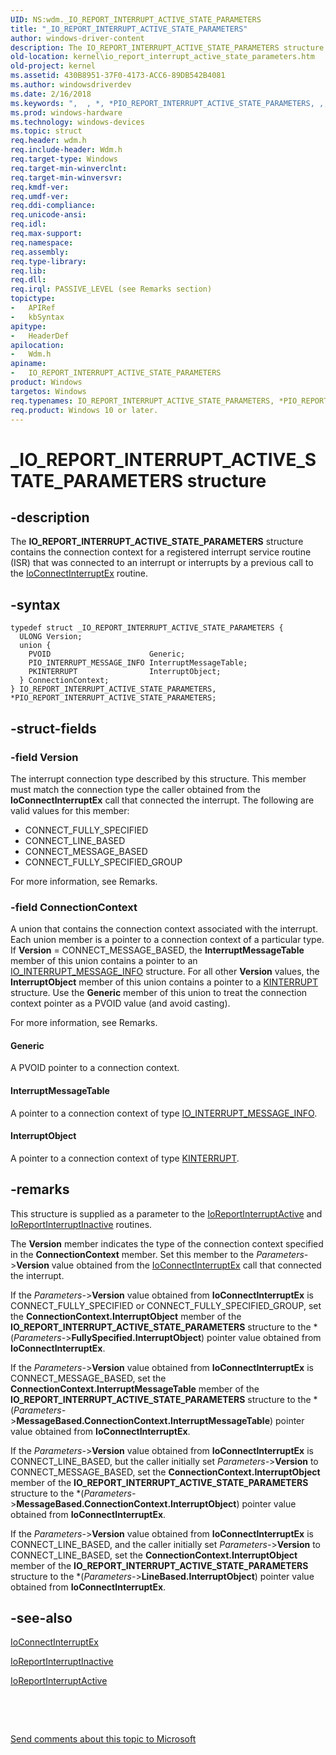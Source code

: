 ```yaml
---
UID: NS:wdm._IO_REPORT_INTERRUPT_ACTIVE_STATE_PARAMETERS
title: "_IO_REPORT_INTERRUPT_ACTIVE_STATE_PARAMETERS"
author: windows-driver-content
description: The IO_REPORT_INTERRUPT_ACTIVE_STATE_PARAMETERS structure contains the connection context for a registered interrupt service routine (ISR) that was connected to an interrupt or interrupts by a previous call to the IoConnectInterruptEx routine.
old-location: kernel\io_report_interrupt_active_state_parameters.htm
old-project: kernel
ms.assetid: 430B8951-37F0-4173-ACC6-89DB542B4081
ms.author: windowsdriverdev
ms.date: 2/16/2018
ms.keywords: ",  , *, *PIO_REPORT_INTERRUPT_ACTIVE_STATE_PARAMETERS, ,, A, C, E, I, IO_REPORT_INTERRUPT_ACTIVE_STATE_PARAMETERS, IO_REPORT_INTERRUPT_ACTIVE_STATE_PARAMETERS structure [Kernel-Mode Driver Architecture], M, N, O, P, PIO_REPORT_INTERRUPT_ACTIVE_STATE_PARAMETERS, PIO_REPORT_INTERRUPT_ACTIVE_STATE_PARAMETERS structure pointer [Kernel-Mode Driver Architecture], R, S, T, U, V, _, _IO_REPORT_INTERRUPT_ACTIVE_STATE_PARAMETERS, kernel.io_report_interrupt_active_state_parameters, wdm/IO_REPORT_INTERRUPT_ACTIVE_STATE_PARAMETERS, wdm/PIO_REPORT_INTERRUPT_ACTIVE_STATE_PARAMETERS"
ms.prod: windows-hardware
ms.technology: windows-devices
ms.topic: struct
req.header: wdm.h
req.include-header: Wdm.h
req.target-type: Windows
req.target-min-winverclnt: 
req.target-min-winversvr: 
req.kmdf-ver: 
req.umdf-ver: 
req.ddi-compliance: 
req.unicode-ansi: 
req.idl: 
req.max-support: 
req.namespace: 
req.assembly: 
req.type-library: 
req.lib: 
req.dll: 
req.irql: PASSIVE_LEVEL (see Remarks section)
topictype:
-	APIRef
-	kbSyntax
apitype:
-	HeaderDef
apilocation:
-	Wdm.h
apiname:
-	IO_REPORT_INTERRUPT_ACTIVE_STATE_PARAMETERS
product: Windows
targetos: Windows
req.typenames: IO_REPORT_INTERRUPT_ACTIVE_STATE_PARAMETERS, *PIO_REPORT_INTERRUPT_ACTIVE_STATE_PARAMETERS
req.product: Windows 10 or later.
---
```


# _IO_REPORT_INTERRUPT_ACTIVE_STATE_PARAMETERS structure


## -description


The <b>IO_REPORT_INTERRUPT_ACTIVE_STATE_PARAMETERS</b> structure contains the connection context for a registered interrupt service routine (ISR) that was connected to an interrupt or interrupts by a previous call to the <a href="..\wdm\nf-wdm-ioconnectinterruptex.md">IoConnectInterruptEx</a> routine.


## -syntax


````
typedef struct _IO_REPORT_INTERRUPT_ACTIVE_STATE_PARAMETERS {
  ULONG Version;
  union {
    PVOID                      Generic;
    PIO_INTERRUPT_MESSAGE_INFO InterruptMessageTable;
    PKINTERRUPT                InterruptObject;
  } ConnectionContext;
} IO_REPORT_INTERRUPT_ACTIVE_STATE_PARAMETERS, *PIO_REPORT_INTERRUPT_ACTIVE_STATE_PARAMETERS;
````


## -struct-fields




### -field Version

The interrupt connection type described by this structure. This member must match the connection type the caller obtained from the <b>IoConnectInterruptEx</b> call that connected the interrupt. The following are valid values for this member:

<ul>
<li>CONNECT_FULLY_SPECIFIED</li>
<li>CONNECT_LINE_BASED</li>
<li>CONNECT_MESSAGE_BASED</li>
<li>CONNECT_FULLY_SPECIFIED_GROUP</li>
</ul>
For more information, see Remarks.


### -field ConnectionContext

A union that contains the connection context associated with the interrupt. Each union member is a pointer to a connection context of a particular type. If <b>Version</b> = CONNECT_MESSAGE_BASED, the <b>InterruptMessageTable</b> member of this union contains a pointer to an <a href="..\wdm\ns-wdm-_io_interrupt_message_info.md">IO_INTERRUPT_MESSAGE_INFO</a> structure. For all other <b>Version</b> values, the <b>InterruptObject</b> member of this union contains a pointer to a <a href="https://msdn.microsoft.com/library/windows/hardware/ff554237">KINTERRUPT</a> structure. Use the <b>Generic</b> member of this union to treat the connection context pointer as a PVOID value (and avoid casting).

For more information, see Remarks.



#### Generic

A PVOID pointer to a connection context.



#### InterruptMessageTable

A pointer to a connection context of type <a href="..\wdm\ns-wdm-_io_interrupt_message_info.md">IO_INTERRUPT_MESSAGE_INFO</a>.



#### InterruptObject

A pointer to a connection context of type <a href="https://msdn.microsoft.com/library/windows/hardware/ff554237">KINTERRUPT</a>.


## -remarks



This structure is supplied as a parameter to the <a href="..\wdm\nf-wdm-ioreportinterruptactive.md">IoReportInterruptActive</a> and <a href="..\wdm\nf-wdm-ioreportinterruptinactive.md">IoReportInterruptInactive</a> routines.

The <b>Version</b> member indicates the type of the connection context specified in the <b>ConnectionContext</b> member. Set this member to the <i>Parameters-</i>&gt;<b>Version</b> value obtained from the <a href="..\wdm\nf-wdm-ioconnectinterruptex.md">IoConnectInterruptEx</a> call that connected the interrupt.

If the <i>Parameters-</i>&gt;<b>Version</b> value obtained from <b>IoConnectInterruptEx</b> is CONNECT_FULLY_SPECIFIED or CONNECT_FULLY_SPECIFIED_GROUP, set the <b>ConnectionContext.InterruptObject</b> member of the <b>IO_REPORT_INTERRUPT_ACTIVE_STATE_PARAMETERS</b> structure to the *(<i>Parameters-</i>&gt;<b>FullySpecified.InterruptObject</b>) pointer value obtained from <b>IoConnectInterruptEx</b>.

If the <i>Parameters-</i>&gt;<b>Version</b> value obtained from <b>IoConnectInterruptEx</b> is CONNECT_MESSAGE_BASED, set the <b>ConnectionContext.InterruptMessageTable</b> member of the <b>IO_REPORT_INTERRUPT_ACTIVE_STATE_PARAMETERS</b> structure to the *(<i>Parameters-</i>&gt;<b>MessageBased.ConnectionContext.InterruptMessageTable</b>) pointer value obtained from <b>IoConnectInterruptEx</b>.

If the <i>Parameters-</i>&gt;<b>Version</b> value obtained from <b>IoConnectInterruptEx</b> is CONNECT_LINE_BASED, but the caller initially set <i>Parameters-</i>&gt;<b>Version</b> to CONNECT_MESSAGE_BASED, set the <b>ConnectionContext.InterruptObject</b> member of the <b>IO_REPORT_INTERRUPT_ACTIVE_STATE_PARAMETERS</b> structure to the *(<i>Parameters-</i>&gt;<b>MessageBased.ConnectionContext.InterruptObject</b>) pointer value obtained from <b>IoConnectInterruptEx</b>.

If the <i>Parameters-</i>&gt;<b>Version</b> value obtained from <b>IoConnectInterruptEx</b> is CONNECT_LINE_BASED, and the caller initially set <i>Parameters-</i>&gt;<b>Version</b> to CONNECT_LINE_BASED, set the <b>ConnectionContext.InterruptObject</b> member of the <b>IO_REPORT_INTERRUPT_ACTIVE_STATE_PARAMETERS</b> structure to the *(<i>Parameters-</i>&gt;<b>LineBased.InterruptObject</b>) pointer value obtained from <b>IoConnectInterruptEx</b>.




## -see-also

<a href="..\wdm\nf-wdm-ioconnectinterruptex.md">IoConnectInterruptEx</a>



<a href="..\wdm\nf-wdm-ioreportinterruptinactive.md">IoReportInterruptInactive</a>



<a href="..\wdm\nf-wdm-ioreportinterruptactive.md">IoReportInterruptActive</a>



 

 

<a href="mailto:wsddocfb@microsoft.com?subject=Documentation%20feedback [kernel\kernel]:%20IO_REPORT_INTERRUPT_ACTIVE_STATE_PARAMETERS structure%20 RELEASE:%20(2/16/2018)&amp;body=%0A%0APRIVACY STATEMENT%0A%0AWe use your feedback to improve the documentation. We don't use your email address for any other purpose, and we'll remove your email address from our system after the issue that you're reporting is fixed. While we're working to fix this issue, we might send you an email message to ask for more info. Later, we might also send you an email message to let you know that we've addressed your feedback.%0A%0AFor more info about Microsoft's privacy policy, see http://privacy.microsoft.com/en-us/default.aspx." title="Send comments about this topic to Microsoft">Send comments about this topic to Microsoft</a>

